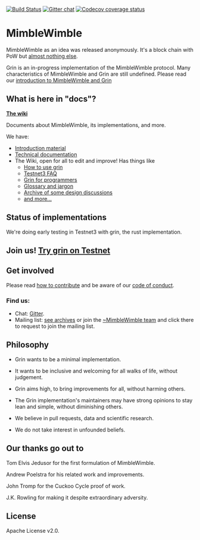 [![Build Status](https://travis-ci.org/mimblewimble/grin.svg?branch=master)](https://travis-ci.org/mimblewimble/grin)
[![Gitter chat](https://badges.gitter.im/grin_community/Lobby.png)](https://gitter.im/grin_community/Lobby)
[![Codecov coverage status](https://codecov.io/gh/mimblewimble/grin/branch/master/graph/badge.svg)](https://codecov.io/gh/mimblewimble/grin)

# MimbleWimble

MimbleWimble as an idea was released anonymously. It's a block chain with PoW but [almost nothing else](https://github.com/mimblewimble/docs/wiki/No-this,-no-that).

Grin is an in-progress implementation of the MimbleWimble protocol.
Many characteristics of MimbleWimble and Grin are still undefined.
Please read our [introduction to MimbleWimble and Grin](https://github.com/mimblewimble/grin/blob/master/doc/intro.md)

## What is here in "docs"?

[__The wiki__](https://github.com/mimblewimble/docs/wiki/)

Documents about MimbleWimble, its implementations, and more.

We have:
 - [Introduction material](https://github.com/mimblewimble/grin/blob/master/doc/intro.md)
 - [Technical documentation](https://github.com/mimblewimble/grin/tree/master/doc)
 - The Wiki, open for all to edit and improve! Has things like
   - [How to use grin](https://github.com/mimblewimble/docs/wiki/Testnet3-troubleshooting)
   - [Testnet3 FAQ](https://github.com/mimblewimble/docs/wiki/Building-Testnet3)
   - [Grin for programmers](https://github.com/mimblewimble/docs/wiki/Hacking-and-contributing)
   - [Glossary and jargon](https://github.com/mimblewimble/docs/wiki/Jargon-file-and-glossary)
   - [Archive of some design discussions](https://github.com/mimblewimble/docs/wiki/Design-discussions)
   - [and more...](https://github.com/mimblewimble/docs/wiki/)

## Status of implementations

We're doing early testing in Testnet3 with grin, the rust implementation.

Join us! [__Try grin on Testnet__](https://github.com/mimblewimble/grin/blob/master/doc/build.md)
-----------

## Get involved

Please read [how to contribute](https://github.com/mimblewimble/grin/blob/master/CONTRIBUTING.md)
and be aware of our
[code of conduct](https://github.com/mimblewimble/grin/blob/master/CODE_OF_CONDUCT.md).

### Find us:

* Chat: [Gitter](https://gitter.im/grin_community/Lobby).
* Mailing list: [see archives](https://lists.launchpad.net/mimblewimble/) or
join the [~MimbleWimble team](https://launchpad.net/~mimblewimble)
and click there to request to join the mailing list.

## Philosophy

* Grin wants to be a minimal implementation.

* It wants to be inclusive and welcoming for all walks of life, without judgement.

* Grin aims high, to bring improvements for all, without harming others.

* The Grin implementation's maintainers may have strong opinions
to stay lean and simple, without diminishing others.

* We believe in pull requests, data and scientific research.

* We do not take interest in unfounded beliefs.

## Our thanks go out to

Tom Elvis Jedusor for the first formulation of MimbleWimble.

Andrew Poelstra for his related work and improvements.

John Tromp for the Cuckoo Cycle proof of work.

J.K. Rowling for making it despite extraordinary adversity.

## License

Apache License v2.0.
